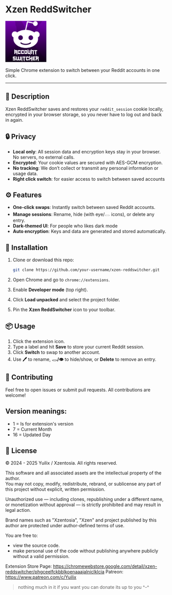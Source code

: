 # Xzen ReddSwitcher

![Xzen ReddSwitcher Logo](new_icon.png)

Simple Chrome extension to switch between your Reddit accounts in one click.

---

## 📒 Description

Xzen ReddSwitcher saves and restores your `reddit_session` cookie locally, encrypted in your browser storage, so you never have to log out and back in again.

## 🔒 Privacy

* **Local only**: All session data and encryption keys stay in your browser. No servers, no external calls.
* **Encrypted**: Your cookie values are secured with AES-GCM encryption.
* **No tracking**: We don’t collect or transmit any personal information or usage data.
* **Right click switch**: for easier access to switch between saved accounts

## ⚙️ Features

* **One-click swaps**: Instantly switch between saved Reddit accounts.
* **Manage sessions**: Rename, hide (with eye/𓂋 icons), or delete any entry.
* **Dark-themed UI**: For people who likes dark mode
* **Auto encryption**: Keys and data are generated and stored automatically.

## 🚀 Installation

1. Clone or download this repo:

   ```bash
   git clone https://github.com/your-username/xzen-reddswitcher.git
   ```
2. Open Chrome and go to `chrome://extensions`.
3. Enable **Developer mode** (top right).
4. Click **Load unpacked** and select the project folder.
5. Pin the **Xzen ReddSwitcher** icon to your toolbar.

## 📦 Usage

1. Click the extension icon.
2. Type a label and hit **Save** to store your current Reddit session.
3. Click **Switch** to swap to another account.
4. Use **🖊** to rename, **𓂋/👁** to hide/show, or **Delete** to remove an entry.

## 🤝 Contributing

Feel free to open issues or submit pull requests. All contributions are welcome!

## Version meanings:
* 1 = Is for extension's version
* 7 = Current Month
* 16 = Updated Day

## 📝 License

© 2024 - 2025 Yuilix / Xzentosia. All rights reserved.

This software and all associated assets are the intellectual property of the author.  
You may not copy, modify, redistribute, rebrand, or sublicense any part of this project without explicit, written permission.

Unauthorized use — including clones, republishing under a different name, or monetization without approval — is strictly prohibited and may result in legal action.

Brand names such as "Xzentosia", "Xzen" and project published by this author are protected under author-defined terms of use.

You are free to:

* view the source code.
* make personal use of the code without publishing anywhere publicly without a valid permission.

Extension Store Page: https://chromewebstore.google.com/detail/xzen-reddswitcher/phgceelfckbblkoenaaajalniclklcia
Patreon: https://www.patreon.com/c/Yuilix
>nothing much in it if you want you can donate its up to you ^-^
